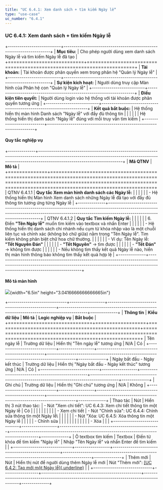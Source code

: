 ```yaml
---
title: "UC 6.4.1: Xem danh sách + tìm kiếm Ngày lễ"
type: "use-case"
uc_number: "6.4.1"
---
```


### UC 6.4.1: Xem danh sách + tìm kiếm Ngày lễ

+---------------------------+-----------------------------------------------------------------------+
| **Mục tiêu:**             | Cho phép người dùng xem danh sách Ngày lễ và tìm kiếm Ngày lễ đã tạo  |
+===========================+=======================================================================+
| **Tài khoản:**            | Tài khoản được phân quyền xem trong phân hệ "Quản lý Ngày lễ"         |
+---------------------------+-----------------------------------------------------------------------+
| **Sự kiện kích hoạt:**    | Người dùng truy cập Màn hình của Phân hệ con "Quản lý Ngày lễ"        |
+---------------------------+-----------------------------------------------------------------------+
| **Điều kiện tiên quyết:** | Người dùng login vào hệ thống với tài khoản được phân quyền tương ứng |
+---------------------------+-----------------------------------------------------------------------+
| **Kết quả bắt buộc:**     | Hệ thống hiển thị màn hình Danh sách "Ngày lễ" với đầy đủ thông tin   |
|                           |                                                                       |
|                           | Hệ thống hiển thị danh sách "Ngày lễ" đúng với mỗi truy vấn tìm kiếm  |
+---------------------------+-----------------------------------------------------------------------+

#### Quy tắc nghiệp vụ

+--------------+-------------------------------------------------------------------------------------------------------------------------------------------------------------------------------------------------------+
| **Mã QTNV**  | **Mô tả**                                                                                                                                                                                             |
+==============+=======================================================================================================================================================================================================+
| QTNV 6.4.1.1 | **Quy tắc Xem màn hình danh sách các Ngày lễ:**                                                                                                                                                       |
|              |                                                                                                                                                                                                       |
|              | -   Hệ thống hiển thị Màn hình Xem danh sách những Ngày lễ đã tạo với đầy đủ thông tin tương ứng từng Ngày lễ                                                                                         |
+--------------+-------------------------------------------------------------------------------------------------------------------------------------------------------------------------------------------------------+
| QTNV 6.4.1.2 | **Quy tắc Tìm kiếm Ngày lễ:**                                                                                                                                                                         |
|              |                                                                                                                                                                                                       |
|              | 6.  Điền **"Tên Ngày lễ"** muốn tìm kiếm vào textbox và nhấn Enter                                                                                                                                    |
|              |                                                                                                                                                                                                       |
|              |     -   Hệ thống hiển thị danh sách chi nhánh nếu cụm từ khóa nhập vào là một chuỗi liên tục và chính xác (không bỏ chữ giữa) nằm trong "Tên Ngày lễ". Tìm kiếm không phân biệt chữ hoa chữ thường.   |
|              |                                                                                                                                                                                                       |
|              |     -   Ví dụ: Tên Ngày lễ: **\"Tết Nguyên Đán\"**                                                                                                                                                    |
|              |                                                                                                                                                                                                       |
|              |         -   **"Tết Nguyên\"** → tìm được                                                                                                                                                              |
|              |                                                                                                                                                                                                       |
|              |         -   **\"Tết Đán\"** → không tìm được                                                                                                                                                          |
|              |                                                                                                                                                                                                       |
|              |     -   Nếu không tìm thấy kết quả Ngày lễ nào, hiển thị màn hình thông báo không tìm thấy kết quả hợp lệ                                                                                             |
+--------------+-------------------------------------------------------------------------------------------------------------------------------------------------------------------------------------------------------+

#### Mô tả màn hình

![](media/image89.png){width="6.5in" height="3.0416666666666665in"}

+------------------------------+------------------+---------------------------------------------------+--------------------------------------------------------------------------------------------+--------------+
| **Thông tin**                | **Kiểu dữ liệu** | **Mô tả**                                         | **Logic nghiệp vụ**                                                                        | **Bắt buộc** |
+==============================+==================+===================================================+============================================================================================+==============+
| Tên ngày lễ                  | Trường dữ liệu   | Hiển thị "Tên ngày lễ" tương ứng                  | N/A                                                                                        | Có           |
+------------------------------+------------------+---------------------------------------------------+--------------------------------------------------------------------------------------------+--------------+
| Ngày bắt đầu - Ngày kết thúc | Trường dữ liệu   | Hiển thị "Ngày bắt đầu - Ngày kết thúc" tương ứng | N/A                                                                                        | Có           |
+------------------------------+------------------+---------------------------------------------------+--------------------------------------------------------------------------------------------+--------------+
| Ghi chú                      | Trường dữ liệu   | Hiển thị "Ghi chú" tương ứng                      | N/A                                                                                        | Không        |
+------------------------------+------------------+---------------------------------------------------+--------------------------------------------------------------------------------------------+--------------+
| Thao tác                     | Nút              | Hiển thị 3 nút thao tác:                          | \- Nút "Xem chi tiết": UC 6.4.3: Xem chi tiết thông tin một Ngày lễ                        | Có           |
|                              |                  |                                                   |                                                                                            |              |
|                              |                  | \- Xem chi tiết                                   | \- Nút "Chỉnh sửa": UC 6.4.4: Chỉnh sửa thông tin một Ngày lễ\                             |              |
|                              |                  |                                                   | - Nút "Xóa: UC 6.4.5: Xóa thông tin một Ngày lễ                                            |              |
|                              |                  | \- Chỉnh sửa                                      |                                                                                            |              |
|                              |                  |                                                   |                                                                                            |              |
|                              |                  | \- Xóa                                            |                                                                                            |              |
+------------------------------+------------------+---------------------------------------------------+--------------------------------------------------------------------------------------------+--------------+
| Ô textbox tìm kiếm           | Textbox          | Điền từ khóa để tìm kiếm "Ngày lễ"                | Nhập "Tên Ngày lễ" và nhấn Enter để tìm kiếm                                               |              |
+------------------------------+------------------+---------------------------------------------------+--------------------------------------------------------------------------------------------+--------------+
| Thêm mới                     | Nút              | Hiển thị nút để người dùng thêm Ngày lễ mới       | Nút "Thêm mới": [[UC 6.4.2: Tạo mới một Ngày lễ]{.underline}](#uc-6.4.2-tạo-mới-1-ngày-lễ) |              |
+------------------------------+------------------+---------------------------------------------------+--------------------------------------------------------------------------------------------+--------------+
